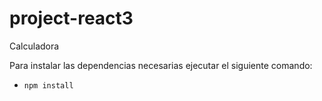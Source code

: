 # project-react3
Calculadora

Para instalar las dependencias necesarias ejecutar el siguiente comando: 
- `npm install`

